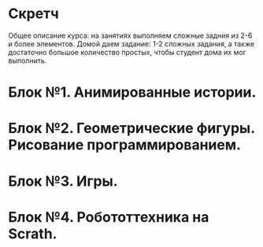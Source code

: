 # Скретч
Общее описание курса: на занятиях выполняем сложные задния из 2-6 и более элементов. Домой даем задание: 1-2 сложных задания, а также достаточно большое количество простых, чтобы студент дома их мог выполнить. 

# Блок №1. Анимированные истории.


# Блок №2. Геометрические фигуры. Рисование программированием.


# Блок №3. Игры.


# Блок №4. Робототтехника на Scrath.
